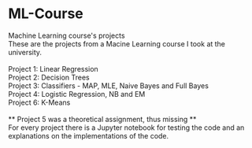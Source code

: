 # ML-Course
 Machine Learning course's projects
<br>
These are the projects from a Macine Learning course I took at the university.
<br>
<br>
Project 1: Linear Regression
<br>
Project 2: Decision Trees
<br>
Project 3: Classifiers - MAP, MLE, Naive Bayes and Full Bayes
<br>
Project 4: Logistic Regression, NB and EM
<br>
Project 6: K-Means
<br>
<br>
** Project 5 was a theoretical assignment, thus missing ** 
<br>
For every project there is a Jupyter notebook for testing the code and an explanations on the implementations of the code. 
